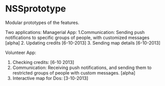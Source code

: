NSSprototype
============

Modular prototypes of the features.

Two applications:
Managerial App:
1.Communication: Sending push notifications to specific groups of 			people, with customized messages [alpha]
2. Updating credits [6-10-2013]
3. Sending map details [6-10-2013]

Volunteer App:
1. Checking credits: [6-10 2013]
2. Communication: Receiving push notifications, and sending them to 		restricted groups of people with custom messages. [alpha]
3. Interactive map for Dos: [3-10-2013]
